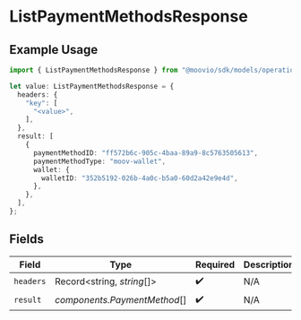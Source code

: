 # ListPaymentMethodsResponse

## Example Usage

```typescript
import { ListPaymentMethodsResponse } from "@moovio/sdk/models/operations";

let value: ListPaymentMethodsResponse = {
  headers: {
    "key": [
      "<value>",
    ],
  },
  result: [
    {
      paymentMethodID: "ff572b6c-905c-4baa-89a9-8c5763505613",
      paymentMethodType: "moov-wallet",
      wallet: {
        walletID: "352b5192-026b-4a0c-b5a0-60d2a42e9e4d",
      },
    },
  ],
};
```

## Fields

| Field                        | Type                         | Required                     | Description                  |
| ---------------------------- | ---------------------------- | ---------------------------- | ---------------------------- |
| `headers`                    | Record<string, *string*[]>   | :heavy_check_mark:           | N/A                          |
| `result`                     | *components.PaymentMethod*[] | :heavy_check_mark:           | N/A                          |